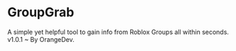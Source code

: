 # GroupGrab
A simple yet helpful tool to gain info from Roblox Groups all within seconds. v1.0.1 ~ By OrangeDev.
